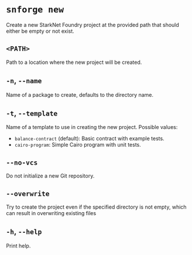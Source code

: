 # `snforge new`

Create a new StarkNet Foundry project at the provided path that should either be empty or not exist.

## `<PATH>`

Path to a location where the new project will be created.

## `-n`, `--name`

Name of a package to create, defaults to the directory name.

## `-t`, `--template`

Name of a template to use in creating the new project. Possible values:
- `balance-contract` (default): Basic contract with example tests.
- `cairo-program`: Simple Cairo program with unit tests.

## `--no-vcs`

Do not initialize a new Git repository.

## `--overwrite`

Try to create the project even if the specified directory is not empty, which can result in overwriting existing files

## `-h`, `--help`

Print help.
